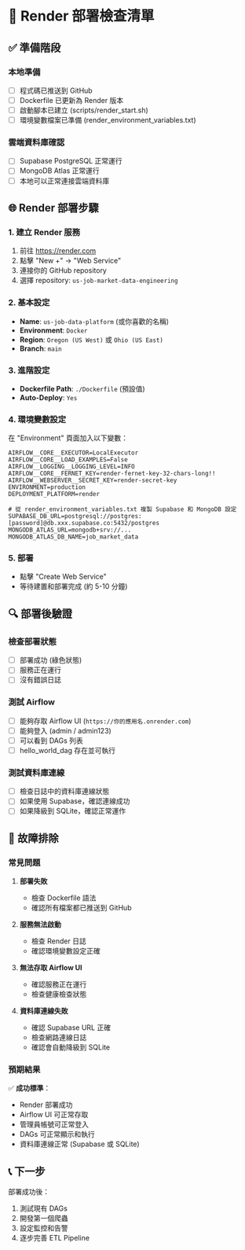 # 🚀 Render 部署檢查清單

## ✅ 準備階段

### 本地準備
- [ ] 程式碼已推送到 GitHub
- [ ] Dockerfile 已更新為 Render 版本
- [ ] 啟動腳本已建立 (scripts/render_start.sh)
- [ ] 環境變數檔案已準備 (render_environment_variables.txt)

### 雲端資料庫確認
- [ ] Supabase PostgreSQL 正常運行
- [ ] MongoDB Atlas 正常運行
- [ ] 本地可以正常連接雲端資料庫

## 🌐 Render 部署步驟

### 1. 建立 Render 服務
1. 前往 https://render.com
2. 點擊 "New +" → "Web Service"
3. 連接你的 GitHub repository
4. 選擇 repository: `us-job-market-data-engineering`

### 2. 基本設定
- **Name**: `us-job-data-platform` (或你喜歡的名稱)
- **Environment**: `Docker`
- **Region**: `Oregon (US West)` 或 `Ohio (US East)`
- **Branch**: `main`

### 3. 進階設定
- **Dockerfile Path**: `./Dockerfile` (預設值)
- **Auto-Deploy**: `Yes`

### 4. 環境變數設定
在 "Environment" 頁面加入以下變數：

```
AIRFLOW__CORE__EXECUTOR=LocalExecutor
AIRFLOW__CORE__LOAD_EXAMPLES=False
AIRFLOW__LOGGING__LOGGING_LEVEL=INFO
AIRFLOW__CORE__FERNET_KEY=render-fernet-key-32-chars-long!!
AIRFLOW__WEBSERVER__SECRET_KEY=render-secret-key
ENVIRONMENT=production
DEPLOYMENT_PLATFORM=render

# 從 render_environment_variables.txt 複製 Supabase 和 MongoDB 設定
SUPABASE_DB_URL=postgresql://postgres:[password]@db.xxx.supabase.co:5432/postgres
MONGODB_ATLAS_URL=mongodb+srv://...
MONGODB_ATLAS_DB_NAME=job_market_data
```

### 5. 部署
- 點擊 "Create Web Service"
- 等待建置和部署完成 (約 5-10 分鐘)

## 🔍 部署後驗證

### 檢查部署狀態
- [ ] 部署成功 (綠色狀態)
- [ ] 服務正在運行
- [ ] 沒有錯誤日誌

### 測試 Airflow
- [ ] 能夠存取 Airflow UI (`https://你的應用名.onrender.com`)
- [ ] 能夠登入 (admin / admin123)
- [ ] 可以看到 DAGs 列表
- [ ] hello_world_dag 存在並可執行

### 測試資料庫連線
- [ ] 檢查日誌中的資料庫連線狀態
- [ ] 如果使用 Supabase，確認連線成功
- [ ] 如果降級到 SQLite，確認正常運作

## 🚨 故障排除

### 常見問題
1. **部署失敗**
   - 檢查 Dockerfile 語法
   - 確認所有檔案都已推送到 GitHub

2. **服務無法啟動**
   - 檢查 Render 日誌
   - 確認環境變數設定正確

3. **無法存取 Airflow UI**
   - 確認服務正在運行
   - 檢查健康檢查狀態

4. **資料庫連線失敗**
   - 確認 Supabase URL 正確
   - 檢查網路連線日誌
   - 確認會自動降級到 SQLite

### 預期結果
✅ **成功標準**：
- Render 部署成功
- Airflow UI 可正常存取
- 管理員帳號可正常登入
- DAGs 可正常顯示和執行
- 資料庫連線正常 (Supabase 或 SQLite)

## 📞 下一步
部署成功後：
1. 測試現有 DAGs
2. 開發第一個爬蟲
3. 設定監控和告警
4. 逐步完善 ETL Pipeline
